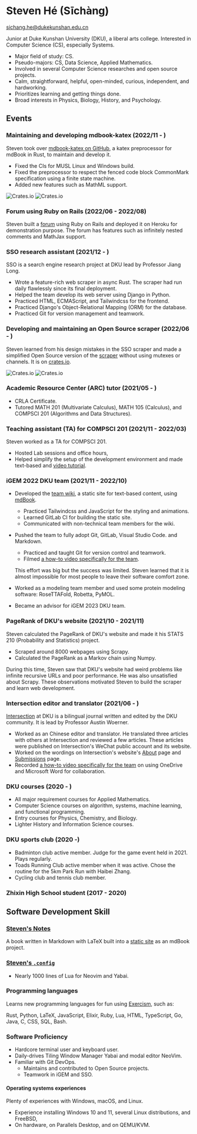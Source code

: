 # Steven Hé (Sīchàng)

[sichang.he@dukekunshan.edu.cn](sichang.he@dukekunshan.edu.cn)

Junior at Duke Kunshan University (DKU), a liberal arts college.
Interested in Computer Science (CS), especially Systems.

- Major field of study: CS.
- Pseudo-majors: CS, Data Science, Applied Mathematics.
- Involved in several Computer Science researches and open source projects.
- Calm, straightforward, helpful, open-minded, curious, independent,
    and hardworking.
- Prioritizes learning and getting things done.
- Broad interests in Physics, Biology, History, and Psychology.

## Events

### Maintaining and developing mdbook-katex (2022/11 - )

Steven took over
[mdbook-katex on GitHub](https://github.com/lzanini/mdbook-katex),
a katex preprocessor for mdBook in Rust,
to maintain and develop it.

- Fixed the CIs for MUSL Linux and Windows build.
- Fixed the preprocessor to respect the fenced code block CommonMark
    specification using a finite state machine.
- Added new features such as MathML support.

![Crates.io](https://img.shields.io/crates/v/mdbook-katex)
![Crates.io](https://img.shields.io/crates/d/mdbook-katex)

### Forum using Ruby on Rails (2022/06 - 2022/08)

Steven built a [forum](https://github.com/SichangHe/forum)
using Ruby on Rails and deployed it on Heroku for demonstration purpose.
The forum has features such as infinitely nested comments and MathJax support.

### SSO research assistant (2021/12 - )

SSO is a search engine research project at DKU lead by Professor Jiang Long.

- Wrote a feature-rich web scraper in async Rust.
    The scraper had run daily flawlessly since its final deployment.
- Helped the team develop its web server using Django in Python.
- Practiced HTML, ECMAScript, and Tailwindcss for the frontend.
- Practiced Django's Object-Relational Mapping (ORM) for the database.
- Practiced Git for version management and teamwork.

### Developing and maintaining an Open Source scraper (2022/06 - )

Steven learned from his design mistakes in the SSO scraper and
made a simplified Open Source version of the
[scraper](https://github.com/SichangHe/scraper)
without using mutexes or channels.
It is on [crates.io](https://crates.io/crates/recursive_scraper).

![Crates.io](https://img.shields.io/crates/v/recursive_scraper)
![Crates.io](https://img.shields.io/crates/d/recursive_scraper)

### Academic Resource Center (ARC) tutor (2021/05 - )

- CRLA Certificate.
- Tutored MATH 201 (Multivariate Calculus),
    MATH 105 (Calculus), and COMPSCI 201
    (Algorithms and Data Structures).

### Teaching assistant (TA) for COMPSCI 201 (2021/11 - 2022/03)

Steven worked as a TA for COMPSCI 201.

- Hosted Lab sessions and office hours,
- Helped simplify the setup of the development environment
    and made text-based and
    [video tutorial](https://www.youtube.com/watch?v=yiL-ULPBkvE&t=22s).

### iGEM 2022 DKU team (2021/11 - 2022/10)

- Developed the
    [team wiki](https://github.com/SichangHe/igem-2022-dku-backup),
    a static site for text-based content,
    using [mdBook](https://github.com/rust-lang/mdBook).
    - Practiced Tailwindcss and JavaScript for the styling and animations.
    - Learned GitLab CI for building the static site.
    - Communicated with non-technical team members for the wiki.
- Pushed the team to fully adopt Git, GitLab, Visual Studio Code.
    and Markdown.
    - Practiced and taught Git for version control and teamwork.
    - Filmed [a how-to video specifically for the
        team](https://www.youtube.com/watch?v=C-sAGuWM2JM).

    This effort was big but the success was limited.
    Steven learned that it is almost impossible for most people to leave their
    software comfort zone.
- Worked as a modeling team member and used some protein
    modeling software: RoseTTAFold, Robetta, PyMOL.
- Became an advisor for iGEM 2023 DKU team.

### PageRank of DKU's website (2021/10 - 2021/11)

Steven calculated the PageRank of DKU's website
and made it his STATS 210 (Probability and Statistics) project.

- Scraped around 8000 webpages using Scrapy.
- Calculated the PageRank as a Markov chain using Numpy.

During this time,
Steven saw that DKU's website had weird problems like infinite recursive URLs
and poor performance.
He was also unsatisfied about Scrapy.
These observations motivated Steven to build the scraper
and learn web development.

### Intersection editor and translator (2021/06 - )

[Intersection](https://sites.duke.edu/intersections/)
at DKU is a bilingual journal written and edited by
the DKU community.
It is lead by Professor Austin Woerner.

- Worked as an Chinese editor and translator.
    He translated three articles with others at Intersection
    and reviewed a few articles.
    These articles were published on Intersection's WeChat public account
    and its website.
- Worked on the wordings on Intersection's website's
    [About](https://sites.duke.edu/intersections/about/) page
    and [Submissions](https://sites.duke.edu/intersections/submissions-2/) page.
- Recorded [a how-to video specifically for the
    team](https://www.youtube.com/watch?v=mYPLp_gtHkM) on using OneDrive and
    Microsoft Word for collaboration.

### DKU courses (2020 - )

- All major requirement courses for Applied Mathematics.
- Computer Science courses on algorithm, systems,
    machine learning, and functional programming.
- Entry courses for Physics, Chemistry, and Biology.
- Lighter History and Information Science courses.

### DKU sports club (2020 -)

- Badminton club active member.
    Judge for the game event held in 2021.
    Plays regularly.
- Toads Running Club active member when it was active.
    Chose the routine for the 5km Park Run with Haibei Zhang.
- Cycling club and tennis club member.

### Zhixin High School student (2017 - 2020)

## Software Development Skill

### [Steven's Notes](https://github.com/SichangHe/notes)

A book written in Markdown with LaTeX built into a
[static site](https://sichanghe.github.io/notes) as an mdBook project.

### [Steven's `.config`](https://github.com/SichangHe/.config)

- Nearly 1000 lines of Lua for Neovim and Yabai.

### Programming languages

Learns new programming languages for fun using
[Exercism](https://exercism.org/profiles/SichangHe), such as:

Rust, Python, LaTeX, JavaScript, Elixir, Ruby, Lua, HTML, TypeScript,
Go, Java, C, CSS, SQL, Bash.

### Software Proficiency

- Hardcore terminal user and keyboard user.
- Daily-drives Tiling Window Manager Yabai and modal editor NeoVim.
- Familiar with Git DevOps.
    - Maintains and contributed to Open Source projects.
    - Teamwork in iGEM and SSO.

#### Operating systems experiences

Plenty of experiences with Windows, macOS, and Linux.

- Experience installing Windows 10 and 11,
    several Linux distributions, and FreeBSD,
- On hardware, on Parallels Desktop, and on QEMU/KVM.
